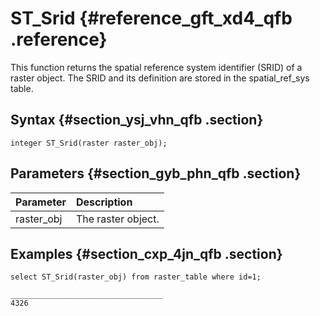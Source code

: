 # ST\_Srid {#reference_gft_xd4_qfb .reference}

This function returns the spatial reference system identifier \(SRID\) of a raster object. The SRID and its definition are stored in the spatial\_ref\_sys table.

## Syntax {#section_ysj_vhn_qfb .section}

```
integer ST_Srid(raster raster_obj);
```

## Parameters {#section_gyb_phn_qfb .section}

|Parameter|Description|
|:--------|:----------|
|raster\_obj|The raster object.|

## Examples {#section_cxp_4jn_qfb .section}

```
select ST_Srid(raster_obj) from raster_table where id=1;

__________________________________
4326
```

